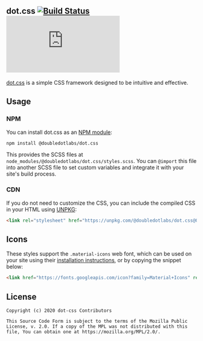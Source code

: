dot.css
[![Build Status](https://github.com/doubledotlabs/dot-css/workflows/Build%20SCSS/badge.svg)](https://github.com/doubledotlabs/dot-css/actions)
[![NPM Package](https://img.shields.io/npm/v/@doubledotlabs/dot.css?color=red&logo=npm)](https://www.npmjs.com/package/@doubledotlabs/dot.css)
-----

[dot.css](https://doubledot.dev/dot-css/) is a simple CSS framework designed to be intuitive and effective.

## Usage

### NPM

You can install dot.css as an [NPM module](https://www.npmjs.com/package/@doubledotlabs/dot.css):

```sh
npm install @doubledotlabs/dot.css
```

This provides the SCSS files at `node_modules/@doubledotlabs/dot.css/styles.scss`. You can `@import` this file into
another SCSS file to set custom variables and integrate it with your site's build process.

### CDN

If you do not need to customize the CSS, you can include the compiled CSS in your HTML using [UNPKG](https://unpkg.com/browse/@doubledotlabs/dot.css@0.0.1/):

```html
<link rel="stylesheet" href="https://unpkg.com/@doubledotlabs/dot.css@0.0.5/dist/styles.css">
```

## Icons

These styles support the `.material-icons` web font, which can be used on your site using their
[installation instructions](https://google.github.io/material-design-icons/#setup-method-1-using-via-google-web-fonts),
or by copying the snippet below:

```html
<link href="https://fonts.googleapis.com/icon?family=Material+Icons" rel="stylesheet">
```

## License

```
Copyright (c) 2020 dot-css Contributors

This Source Code Form is subject to the terms of the Mozilla Public
License, v. 2.0. If a copy of the MPL was not distributed with this
file, You can obtain one at https://mozilla.org/MPL/2.0/.
```
